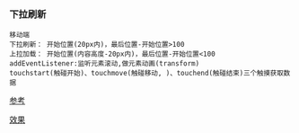 ﻿### 下拉刷新

```
移动端
下拉刷新： 开始位置(20px内)，最后位置-开始位置>100
上拉加载： 开始位置(内容高度-20px内)，最后位置-开始位置<100
addEventListener:监听元素滚动,做元素动画(transform)
touchstart(触碰开始)、touchmove(触碰移动, )、touchend(触碰结束)三个触摸获取数据

```



[参考](https://www.jianshu.com/p/0631f85eb1a7)

[效果](./t.html)